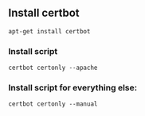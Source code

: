 ## Install certbot

```
apt-get install certbot
```

### Install script
```
certbot certonly --apache
```

### Install script for everything else:
```
certbot certonly --manual
```


